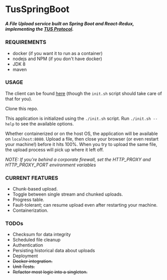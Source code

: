 # TusSpringBoot
##### A File Upload service built on Spring Boot and React-Redux, implementing the [TUS Protocol](http://tus.io/).

### REQUIREMENTS

* docker (if you want it to run as a container)
* nodejs and NPM (if you don't have docker)
* JDK 8
* maven

### USAGE

The client can be found [here](https://github.com/cjvirtucio87/tus-spring-boot-client) (though the `init.sh` script should take care of that for you).

Clone this repo.

This application is initialized using the `./init.sh` script. Run `./init.sh --help` to see the available options.

Whether containerized or on the host OS, the application will be available on `localhost:8080`. Upload a file, then close your browser (or even restart your machine!) before it hits 100%. When you try to upload the same file, the upload process will pick up where it left off.

_NOTE: If you're behind a corporate firewall, set the HTTP_PROXY and HTTP_PROXY_PORT environment variables_

### CURRENT FEATURES

- Chunk-based upload.
- Toggle between single stream and chunked uploads.
- Progress table.
- Fault-tolerant; can resume upload even after restarting your machine.
- Containerization.

### TODOs

- Checksum for data integrity
- Scheduled file cleanup
- Authentication
- Persisting historical data about uploads
- Deployment
- ~~Docker integration.~~
- ~~Unit Tests.~~
- ~~Refactor most logic into a singleton.~~
